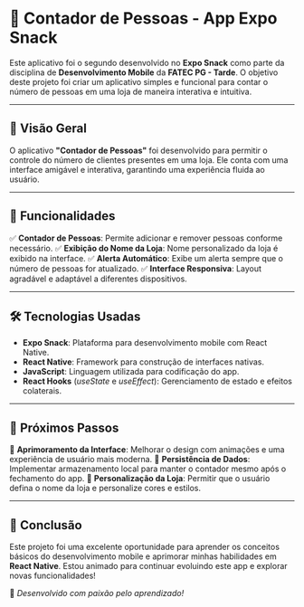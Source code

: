 # 📱 Contador de Pessoas - App Expo Snack

Este aplicativo foi o segundo desenvolvido no **Expo Snack** como parte da disciplina de **Desenvolvimento Mobile** da **FATEC PG - Tarde**. O objetivo deste projeto foi criar um aplicativo simples e funcional para contar o número de pessoas em uma loja de maneira interativa e intuitiva.

---

## 🚀 Visão Geral

O aplicativo **"Contador de Pessoas"** foi desenvolvido para permitir o controle do número de clientes presentes em uma loja. Ele conta com uma interface amigável e interativa, garantindo uma experiência fluida ao usuário.

---

## 🎯 Funcionalidades

✅ **Contador de Pessoas**: Permite adicionar e remover pessoas conforme necessário.
✅ **Exibição do Nome da Loja**: Nome personalizado da loja é exibido na interface.
✅ **Alerta Automático**: Exibe um alerta sempre que o número de pessoas for atualizado.
✅ **Interface Responsiva**: Layout agradável e adaptável a diferentes dispositivos.

---

## 🛠 Tecnologias Usadas

- **Expo Snack**: Plataforma para desenvolvimento mobile com React Native.
- **React Native**: Framework para construção de interfaces nativas.
- **JavaScript**: Linguagem utilizada para codificação do app.
- **React Hooks** (_useState_ e _useEffect_): Gerenciamento de estado e efeitos colaterais.

---

## 🔮 Próximos Passos

🔹 **Aprimoramento da Interface**: Melhorar o design com animações e uma experiência de usuário mais moderna.
🔹 **Persistência de Dados**: Implementar armazenamento local para manter o contador mesmo após o fechamento do app.
🔹 **Personalização da Loja**: Permitir que o usuário defina o nome da loja e personalize cores e estilos.

---

## 🎉 Conclusão

Este projeto foi uma excelente oportunidade para aprender os conceitos básicos do desenvolvimento mobile e aprimorar minhas habilidades em **React Native**. Estou animado para continuar evoluindo este app e explorar novas funcionalidades!

🚀 _Desenvolvido com paixão pelo aprendizado!_

